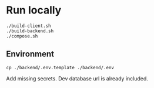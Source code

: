 # Run locally

```
./build-client.sh
./build-backend.sh
./compose.sh
```

## Environment

```
cp ./backend/.env.template ./backend/.env
```

Add missing secrets. Dev database url is already included.